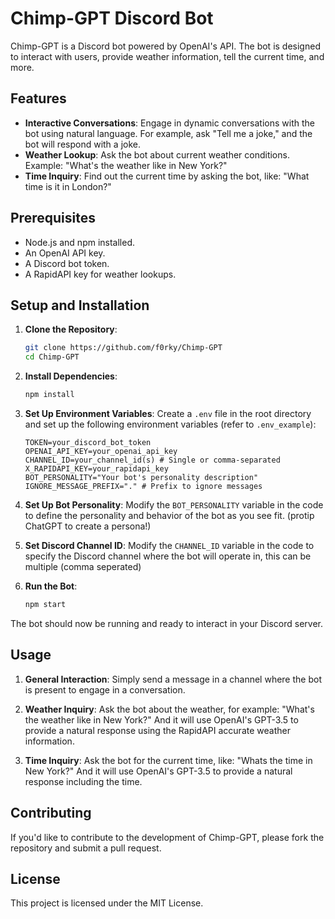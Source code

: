 
# Chimp-GPT Discord Bot

Chimp-GPT is a Discord bot powered by OpenAI's API. The bot is designed to interact with users, provide weather information, tell the current time, and more.

## Features

- **Interactive Conversations**: Engage in dynamic conversations with the bot using natural language. For example, ask "Tell me a joke," and the bot will respond with a joke.
- **Weather Lookup**: Ask the bot about current weather conditions. Example: "What's the weather like in New York?"
- **Time Inquiry**: Find out the current time by asking the bot, like: "What time is it in London?"

## Prerequisites

- Node.js and npm installed.
- An OpenAI API key.
- A Discord bot token.
- A RapidAPI key for weather lookups.

## Setup and Installation

1. **Clone the Repository**:
    ```bash
    git clone https://github.com/f0rky/Chimp-GPT
    cd Chimp-GPT
    ```

2. **Install Dependencies**:
    ```bash
    npm install
    ```

3. **Set Up Environment Variables**:
   Create a `.env` file in the root directory and set up the following environment variables (refer to `.env_example`):
   ```env
   TOKEN=your_discord_bot_token
   OPENAI_API_KEY=your_openai_api_key
   CHANNEL_ID=your_channel_id(s) # Single or comma-separated
   X_RAPIDAPI_KEY=your_rapidapi_key
   BOT_PERSONALITY="Your bot's personality description"
   IGNORE_MESSAGE_PREFIX="." # Prefix to ignore messages
   ```

4. **Set Up Bot Personality**:
   Modify the `BOT_PERSONALITY` variable in the code to define the personality and behavior of the bot as you see fit. (protip ChatGPT to create a persona!)

5. **Set Discord Channel ID**:
   Modify the `CHANNEL_ID` variable in the code to specify the Discord channel where the bot will operate in, this can be multiple (comma seperated)

6. **Run the Bot**:
    ```bash
    npm start
    ```

The bot should now be running and ready to interact in your Discord server.

## Usage

1. **General Interaction**:
    Simply send a message in a channel where the bot is present to engage in a conversation.

2. **Weather Inquiry**:
    Ask the bot about the weather, for example: "What's the weather like in New York?"
    And it will use OpenAI's GPT-3.5 to provide a natural response using the RapidAPI accurate weather information.

3. **Time Inquiry**:
    Ask the bot for the current time, like: "Whats the time in New York?"
    And it will use OpenAI's GPT-3.5 to provide a natural response including the time.

## Contributing

If you'd like to contribute to the development of Chimp-GPT, please fork the repository and submit a pull request.

## License

This project is licensed under the MIT License.

